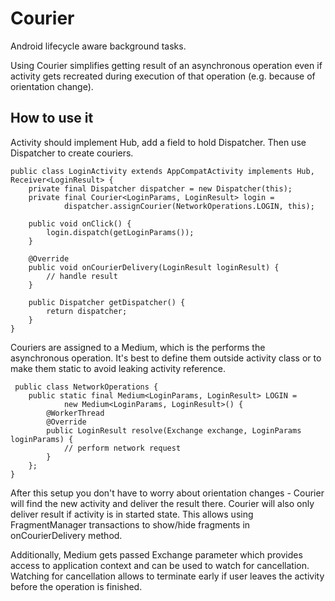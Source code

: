 # Courier
Android lifecycle aware background tasks.

Using Courier simplifies getting result of an asynchronous operation even if activity gets recreated during
execution of that operation (e.g. because of orientation change).


## How to use it

Activity should implement Hub, add a field to hold Dispatcher. Then use Dispatcher to create couriers.

    public class LoginActivity extends AppCompatActivity implements Hub, Receiver<LoginResult> {
        private final Dispatcher dispatcher = new Dispatcher(this);
        private final Courier<LoginParams, LoginResult> login =
                dispatcher.assignCourier(NetworkOperations.LOGIN, this);

        public void onClick() {
            login.dispatch(getLoginParams());
        }

        @Override
        public void onCourierDelivery(LoginResult loginResult) {
            // handle result
        }

        public Dispatcher getDispatcher() {
            return dispatcher;
        }
    }
 
 Couriers are assigned to a Medium, which is the performs the asynchronous operation. It's best to define them outside
 activity class or to make them static to avoid leaking activity reference.
 
     public class NetworkOperations {
        public static final Medium<LoginParams, LoginResult> LOGIN =
                new Medium<LoginParams, LoginResult>() {
            @WorkerThread
            @Override
            public LoginResult resolve(Exchange exchange, LoginParams loginParams) {
                // perform network request
            }
        };
    }

After this setup you don't have to worry about orientation changes - Courier will find the new activity and deliver
the result there. Courier will also only deliver result if activity is in started state. This allows using
FragmentManager transactions to show/hide fragments in onCourierDelivery method.

Additionally, Medium gets passed Exchange parameter which provides access to application context and can be used
to watch for cancellation. Watching for cancellation allows to terminate early if user leaves the activity before
the operation is finished.
